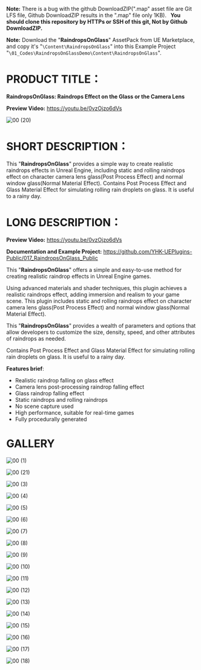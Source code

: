 **Note:** There is a bug with the github DownloadZIP(".map" asset file are Git LFS file, Github DownloadZIP results in the ".map" file only 1KB).  **You should clone this repository by HTTPs or SSH of this git, Not by Github DownloadZIP.**

**Note:** Download the "**RaindropsOnGlass**" AssetPack from UE Marketplace, and copy it's "`\Content\RaindropsOnGlass`" into this Example Project "`\01_Codes\RaindropsOnGlassDemo\Content\RaindropsOnGlass`".

# PRODUCT TITLE：

**RaindropsOnGlass: Raindrops Effect on the Glass or the Camera Lens** 

**Preview Video:** https://youtu.be/0vzOjzo6dVs

![00 (20)](README/00_Res/01_Images/00%20(20).png)

# SHORT DESCRIPTION：

This "**RaindropsOnGlass**" provides a simple way to create realistic raindrops effects in Unreal Engine, including static and rolling raindrops effect on character camera lens glass(Post Process Effect) and normal window glass(Normal Material Effect). Contains Post Process Effect and Glass Material Effect for simulating rolling rain droplets on glass. It is useful to a rainy day.

# LONG DESCRIPTION：

**Preview Video:** https://youtu.be/0vzOjzo6dVs

**Documentation and Example Project:** https://github.com/YHK-UEPlugins-Public/017_RaindropsOnGlass_Public

This "**RaindropsOnGlass**" offers a simple and easy-to-use method for creating realistic raindrop effects in Unreal Engine games. 

Using advanced materials and shader techniques, this plugin achieves a realistic raindrops effect, adding immersion and realism to your game scene. This plugin includes static and rolling raindrops effect on character camera lens glass(Post Process Effect) and normal window glass(Normal Material Effect).

This "**RaindropsOnGlass**" provides a wealth of parameters and options that allow developers to customize the size, density, speed, and other attributes of raindrops as needed.

Contains Post Process Effect and Glass Material Effect for simulating rolling rain droplets on glass. It is useful to a rainy day.

**Features brief**:

- Realistic raindrop falling on glass effect
- Camera lens post-processing raindrop falling effect
- Glass raindrop falling effect
- Static raindrops and rolling raindrops
- No scene capture used
- High performance, suitable for real-time games
- Fully procedurally generated

# GALLERY

![00 (1)](README/00_Res/01_Images/00%20(1).png)

![00 (21)](README/00_Res/01_Images/00%20(21).png)

![00 (3)](README/00_Res/01_Images/00%20(3).png)

![00 (4)](README/00_Res/01_Images/00%20(4).png)

![00 (5)](README/00_Res/01_Images/00%20(5).png)

![00 (6)](README/00_Res/01_Images/00%20(6).png)

![00 (7)](README/00_Res/01_Images/00%20(7).png)

![00 (8)](README/00_Res/01_Images/00%20(8).png)

![00 (9)](README/00_Res/01_Images/00%20(9).png)

![00 (10)](README/00_Res/01_Images/00%20(10).png)

![00 (11)](README/00_Res/01_Images/00%20(11).png)

![00 (12)](README/00_Res/01_Images/00%20(12).png)

![00 (13)](README/00_Res/01_Images/00%20(13).png)

![00 (14)](README/00_Res/01_Images/00%20(14).png)

![00 (15)](README/00_Res/01_Images/00%20(15).png)

![00 (16)](README/00_Res/01_Images/00%20(16).png)

![00 (17)](README/00_Res/01_Images/00%20(17).png)

![00 (18)](README/00_Res/01_Images/00%20(18).png)

